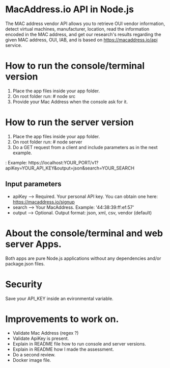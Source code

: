 # MacAddress.io API in Node.js

The MAC address vendor API allows you to retrieve OUI vendor information, detect virtual machines, manufacturer, location, read the information encoded in the MAC address, and get our research's results regarding the given MAC address, OUI, IAB, and is based on https://macaddress.io/api service.

# How to run the console/terminal version

1. Place the app files inside your app folder.
2. On root folder run: # node src
3. Provide your Mac Address when the console ask for it.

# How to run the server version

1. Place the app files inside your app folder.
2. On root folder run: # node server
3. Do a GET request from a client and include parameters as in the next example.

: Example: https://localhost:YOUR_PORT/v1?apiKey=YOUR_API_KEY&output=json&search=YOUR_SEARCH

## Input parameters

- apiKey --> Required. Your personal API key. You can obtain one here: https://macaddress.io/signup
- search --> Your MacAddress. Example: '44:38:39:ff:ef:57'
- output --> Optional. Output format: json, xml, csv, vendor (default)

# About the console/terminal and web server Apps.

Both apps are pure Node.js applications without any dependencies and/or package.json files.

# Security

Save your API_KEY inside an evironmental variable.

# Improvements to work on.

- Validate Mac Address (regex ?)
- Validate ApiKey is present.
- Explain in README file how to run console and server versions.
- Explain in README how I made the assessment.
- Do a second review.
- Docker image file.
